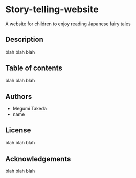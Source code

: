 # Story-telling-website
A website for children to enjoy reading Japanese fairy tales
## Description
blah blah blah
## Table of contents
blah blah blah
## Authors
- Megumi Takeda
- name
## License
blah blah blah
## Acknowledgements
blah blah blah

